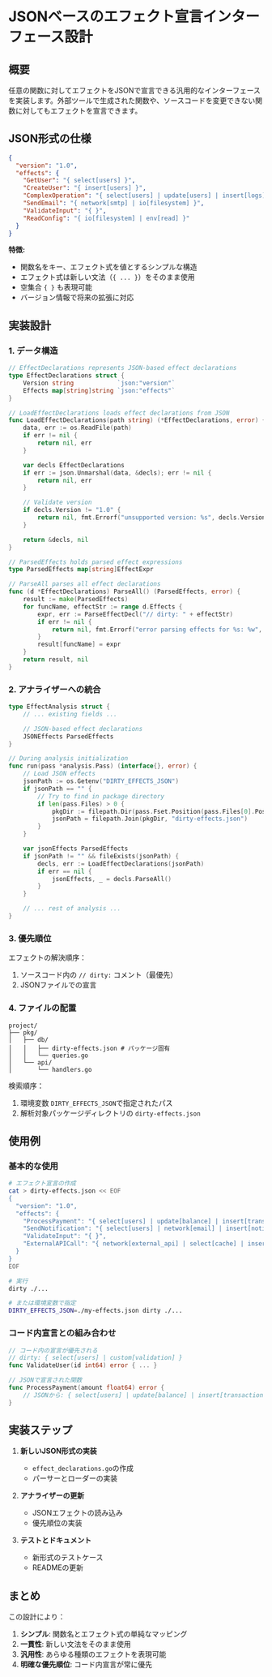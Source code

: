 # JSONベースのエフェクト宣言インターフェース設計

## 概要

任意の関数に対してエフェクトをJSONで宣言できる汎用的なインターフェースを実装します。外部ツールで生成された関数や、ソースコードを変更できない関数に対してもエフェクトを宣言できます。

## JSON形式の仕様

```json
{
  "version": "1.0",
  "effects": {
    "GetUser": "{ select[users] }",
    "CreateUser": "{ insert[users] }",
    "ComplexOperation": "{ select[users] | update[users] | insert[logs] }",
    "SendEmail": "{ network[smtp] | io[filesystem] }",
    "ValidateInput": "{ }",
    "ReadConfig": "{ io[filesystem] | env[read] }"
  }
}
```

**特徴:**
- 関数名をキー、エフェクト式を値とするシンプルな構造
- エフェクト式は新しい文法（`{ ... }`）をそのまま使用
- 空集合 `{ }` も表現可能
- バージョン情報で将来の拡張に対応

## 実装設計

### 1. データ構造

```go
// EffectDeclarations represents JSON-based effect declarations
type EffectDeclarations struct {
    Version string            `json:"version"`
    Effects map[string]string `json:"effects"`
}

// LoadEffectDeclarations loads effect declarations from JSON
func LoadEffectDeclarations(path string) (*EffectDeclarations, error) {
    data, err := os.ReadFile(path)
    if err != nil {
        return nil, err
    }

    var decls EffectDeclarations
    if err := json.Unmarshal(data, &decls); err != nil {
        return nil, err
    }

    // Validate version
    if decls.Version != "1.0" {
        return nil, fmt.Errorf("unsupported version: %s", decls.Version)
    }

    return &decls, nil
}

// ParsedEffects holds parsed effect expressions
type ParsedEffects map[string]EffectExpr

// ParseAll parses all effect declarations
func (d *EffectDeclarations) ParseAll() (ParsedEffects, error) {
    result := make(ParsedEffects)
    for funcName, effectStr := range d.Effects {
        expr, err := ParseEffectDecl("// dirty: " + effectStr)
        if err != nil {
            return nil, fmt.Errorf("error parsing effects for %s: %w", funcName, err)
        }
        result[funcName] = expr
    }
    return result, nil
}
```

### 2. アナライザーへの統合

```go
type EffectAnalysis struct {
    // ... existing fields ...

    // JSON-based effect declarations
    JSONEffects ParsedEffects
}

// During analysis initialization
func run(pass *analysis.Pass) (interface{}, error) {
    // Load JSON effects
    jsonPath := os.Getenv("DIRTY_EFFECTS_JSON")
    if jsonPath == "" {
        // Try to find in package directory
        if len(pass.Files) > 0 {
            pkgDir := filepath.Dir(pass.Fset.Position(pass.Files[0].Pos()).Filename)
            jsonPath = filepath.Join(pkgDir, "dirty-effects.json")
        }
    }

    var jsonEffects ParsedEffects
    if jsonPath != "" && fileExists(jsonPath) {
        decls, err := LoadEffectDeclarations(jsonPath)
        if err == nil {
            jsonEffects, _ = decls.ParseAll()
        }
    }

    // ... rest of analysis ...
}
```

### 3. 優先順位

エフェクトの解決順序：
1. ソースコード内の `// dirty:` コメント（最優先）
2. JSONファイルでの宣言

### 4. ファイルの配置

```
project/
├── pkg/
│   ├── db/
│   │   ├── dirty-effects.json # パッケージ固有
│   │   └── queries.go
│   └── api/
│       └── handlers.go
```

検索順序：
1. 環境変数 `DIRTY_EFFECTS_JSON`で指定されたパス
2. 解析対象パッケージディレクトリの `dirty-effects.json`

## 使用例

### 基本的な使用

```bash
# エフェクト宣言の作成
cat > dirty-effects.json << EOF
{
  "version": "1.0",
  "effects": {
    "ProcessPayment": "{ select[users] | update[balance] | insert[transactions] | network[payment_api] }",
    "SendNotification": "{ select[users] | network[email] | insert[notifications] }",
    "ValidateInput": "{ }",
    "ExternalAPICall": "{ network[external_api] | select[cache] | insert[logs] }"
  }
}
EOF

# 実行
dirty ./...

# または環境変数で指定
DIRTY_EFFECTS_JSON=./my-effects.json dirty ./...
```

### コード内宣言との組み合わせ

```go
// コード内の宣言が優先される
// dirty: { select[users] | custom[validation] }
func ValidateUser(id int64) error { ... }

// JSONで宣言された関数
func ProcessPayment(amount float64) error {
    // JSONから: { select[users] | update[balance] | insert[transactions] | network[payment_api] }
}
```

## 実装ステップ

1. **新しいJSON形式の実装**
   - `effect_declarations.go`の作成
   - パーサーとローダーの実装

2. **アナライザーの更新**
   - JSONエフェクトの読み込み
   - 優先順位の実装

3. **テストとドキュメント**
   - 新形式のテストケース
   - READMEの更新

## まとめ

この設計により：
1. **シンプル**: 関数名とエフェクト式の単純なマッピング
2. **一貫性**: 新しい文法をそのまま使用
3. **汎用性**: あらゆる種類のエフェクトを表現可能
4. **明確な優先順位**: コード内宣言が常に優先
